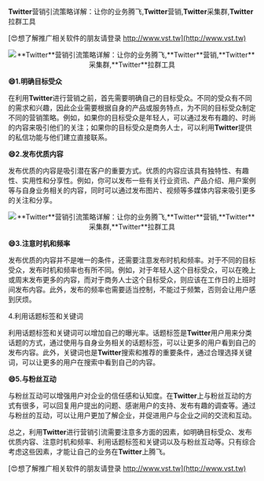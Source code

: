 **Twitter**营销引流策略详解：让你的业务腾飞,**Twitter**营销,**Twitter**采集群,**Twitter**拉群工具

[😍想了解推广相关软件的朋友请登录 http://www.vst.tw](http://www.vst.tw)

 <center><img src="https://vst.tw/MP4/tuiguang/png/8.png" alt="**Twitter**营销引流策略详解：让你的业务腾飞,**Twitter**营销,**Twitter**采集群,**Twitter**拉群工具"></center>

**😄1.明确目标受众**

在利用**Twitter**进行营销之前，首先需要明确自己的目标受众。不同的受众有不同的需求和兴趣，因此企业需要根据自身的产品或服务特点，为不同的目标受众制定不同的营销策略。例如，如果你的目标受众是年轻人，可以通过发布有趣的、时尚的内容来吸引他们的关注；如果你的目标受众是商务人士，可以利用**Twitter**提供的私信功能与他们建立直接联系。

**😄2.发布优质内容**

发布优质的内容是吸引潜在客户的重要方式。优质的内容应该具有独特性、有趣性、实用性和分享性。例如，你可以发布一些有关行业资讯、产品介绍、用户案例等与自身业务相关的内容，同时可以通过发布图片、视频等多媒体内容来吸引更多的关注和分享。

 <center><img src="https://vst.tw/MP4/tuiguang/png/7.png" alt="**Twitter**营销引流策略详解：让你的业务腾飞,**Twitter**营销,**Twitter**采集群,**Twitter**拉群工具"></center>

**😄3.注意时机和频率**

发布优质的内容并不是唯一的条件，还需要注意发布时机和频率。对于不同的目标受众，发布时机和频率也有所不同。例如，对于年轻人这个目标受众，可以在晚上或周末发布更多的内容，而对于商务人士这个目标受众，则应该在工作日的上班时间发布内容。此外，发布的频率也需要适当控制，不能过于频繁，否则会让用户感到厌烦。

4.利用话题标签和关键词

利用话题标签和关键词可以增加自己的曝光率。话题标签是**Twitter**用户用来分类话题的方式，通过使用与自身业务相关的话题标签，可以让更多的用户看到自己的发布内容。此外，关键词也是**Twitter**搜索和推荐的重要条件，通过合理选择关键词，可以让更多的用户在搜索中看到自己的内容。

**😄5.与粉丝互动**

与粉丝互动可以增强用户对企业的信任感和认知度。在**Twitter**上与粉丝互动的方式有很多，可以回复用户提出的问题、感谢用户的支持、发布有趣的调查等。通过与粉丝的互动，可以让用户更加了解企业，并促进用户与企业之间的交流和互动。

总之，利用**Twitter**进行营销引流需要注意多方面的因素，如明确目标受众、发布优质内容、注意时机和频率、利用话题标签和关键词以及与粉丝互动等。只有综合考虑这些因素，才能让自己的业务在**Twitter**上腾飞。

[😍想了解推广相关软件的朋友请登录 http://www.vst.tw](http://www.vst.tw)



